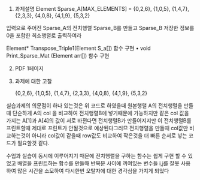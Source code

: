 1. 과제설명
Element Sparse_A[MAX_ELEMENTS] =
  {0,2,6},
	{1,0,5},
	{1,4,7},
	{2,3,3},
	{4,0,8},
	{4,1,9},
	{5,3,2}
  
  입력으로 주어진 Sparse_A의 전치행렬 Sparse_B를 만들고
  Sparse_B 저장한 정보를 0을 포함한 희소행렬로 출력하여라

Element* Transpose_Triple1(Element S_a[]) 함수 구현
• void Print_Sparse_Mat (Element arr[]) 함수 구현


2. PDF 1페이지

3. 과제에 대한 고찰

	{0,2,6},
	{1,0,5},
	{1,4,7},
	{2,3,3},
	{4,0,8},
	{4,1,9},
	{5,3,2}

실습과제의 의문점이 하나 있는것은 위 코드로 하였을때 원본행렬 A의 전치행렬을 만들때 단순하게 A의 col 을 비교하여 전치행렬B에 넣기때문에 가능하지만
같은 col 값을 가지는 A[1]과 A[4]의 값이 서로 바뀐다면 전치행렬B가 만들어지지만 이 전치행렬B를 프린트할때 제대로 프린트가 안될것으로 예상된다그러므
전치행렬을 만들때 col값만 비교하는것이 아니라 col값이 같을때 row값도 비교하여 작은것을 더 빠른 순서로 넣는 코드가 필요할것 같다.

수업과 실습이 동시에 이루어지기 때문에 전치행렬을 구하는 함수는 쉽게 구현 할 수 있었고
배열을 프린트하는 함수를 만들때 반복문 사이에 끼여있는 변수들 i,j를 잘못 사용하여 많은 시간을 소모하여
다시한번 오탈자에 대한 경각심을 가지게 되었다
